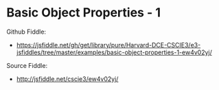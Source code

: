 # Basic Object Properties - 1

Github Fiddle:
- https://jsfiddle.net/gh/get/library/pure/Harvard-DCE-CSCIE3/e3-jsfiddles/tree/master/examples/basic-object-properties-1-ew4v02yj/

Source Fiddle:
- http://jsfiddle.net/cscie3/ew4v02yj/

